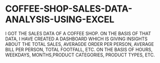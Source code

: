 # COFFEE-SHOP-SALES-DATA-ANALYSIS-USING-EXCEL
I GOT THE SALES DATA OF A COFFEE SHOP. ON THE BASIS OF THAT DATA, I HAVE CREATED A DASHBOARD WHICH IS GIVING INSIGHTS ABOUT THE TOTAL SALES, AVERAGDE ORDER PER PERSON, AVERAGE BILL PER PERSON, TOTAL FOOTFALL, ETC. ON THE BASIS OF HOURS, WEEKDAYS, MONTHS,PRODUCT CATEGORIES, PRODUCT TYPES, ETC. 
